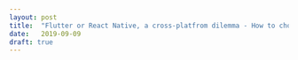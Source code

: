 ```yaml
---
layout: post
title:  "Flutter or React Native, a cross-platfrom dilemma - How to chose - (Part 4)"
date:   2019-09-09
draft: true
---
```


<!-- 

Crossplatform is not bad but... IS NOT better than native It’s a choice with compromises based on specific situation If trouble became higher than benefits,make a step back.

Right now, React Native is more stable and solid Flutter is the future

If Google does not drop it 🙏
Better performance that other framework
Dart is a more modern language

Flutter for web
Desktop support

 -->

<!-- Make a wrap about everything. Talk about what to use right know. Talk about choices of cross platform. Talk about the new paradigm that these frameworks has introduced.  -->

<!-- 
Faster development. You deal with both iOS and Android at the same time.
Consistency between platforms. Users from both OSs get the same experience.
Lower costs. Reusable code, quick development, and smaller teams make for significant cost savings.
A single codebase. Having a single source of truth makes it easier to update the app when required.

 -->